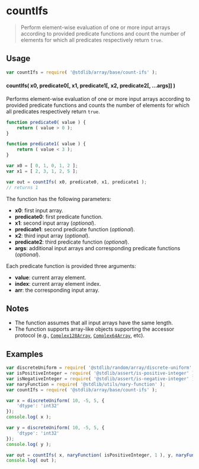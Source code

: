 <!--

@license Apache-2.0

Copyright (c) 2025 The Stdlib Authors.

Licensed under the Apache License, Version 2.0 (the "License");
you may not use this file except in compliance with the License.
You may obtain a copy of the License at

   http://www.apache.org/licenses/LICENSE-2.0

Unless required by applicable law or agreed to in writing, software
distributed under the License is distributed on an "AS IS" BASIS,
WITHOUT WARRANTIES OR CONDITIONS OF ANY KIND, either express or implied.
See the License for the specific language governing permissions and
limitations under the License.

-->

# countIfs

> Perform element-wise evaluation of one or more input arrays according to provided predicate functions and count the number of elements for which all predicates respectively return `true`.

<!-- Section to include introductory text. Make sure to keep an empty line after the intro `section` element and another before the `/section` close. -->

<section class="intro">

</section>

<!-- /.intro -->

<!-- Package usage documentation. -->

<section class="usage">

## Usage

```javascript
var countIfs = require( '@stdlib/array/base/count-ifs' );
```

#### countIfs( x0, predicate0\[, x1, predicate1\[, x2, predicate2\[, ...args]] )

Performs element-wise evaluation of one or more input arrays according to provided predicate functions and counts the number of elements for which all predicates respectively return `true`.

```javascript
function predicate0( value ) {
    return ( value > 0 );
}

function predicate1( value ) {
    return ( value < 3 );
}

var x0 = [ 0, 1, 0, 1, 2 ];
var x1 = [ 2, 3, 1, 2, 5 ];

var out = countIfs( x0, predicate0, x1, predicate1 );
// returns 1
```

The function has the following parameters:

-   **x0**: first input array.
-   **predicate0**: first predicate function.
-   **x1**: second input array (_optional_).
-   **predicate1**: second predicate function (_optional_).
-   **x2**: third input array (_optional_).
-   **predicate2**: third predicate function (_optional_).
-   **args**: additional input arrays and corresponding predicate functions (_optional_).

Each predicate function is provided three arguments:

-   **value**: current array element.
-   **index**: current array element index.
-   **arr**: the corresponding input array.

</section>

<!-- /.usage -->

<!-- Package usage notes. Make sure to keep an empty line after the `section` element and another before the `/section` close. -->

<section class="notes">

## Notes

-   The function assumes that all input arrays have the same length.
-   The function supports array-like objects supporting the accessor protocol (e.g., [`Complex128Array`][@stdlib/array/complex128], [`Complex64Array`][@stdlib/array/complex64], etc).

</section>

<!-- /.notes -->

<!-- Package usage examples. -->

<section class="examples">

## Examples

<!-- eslint no-undef: "error" -->

<!-- eslint-disable max-len -->

```javascript
var discreteUniform = require( '@stdlib/random/array/discrete-uniform' );
var isPositiveInteger = require( '@stdlib/assert/is-positive-integer' ).isPrimitive;
var isNegativeInteger = require( '@stdlib/assert/is-negative-integer' ).isPrimitive;
var naryFunction = require( '@stdlib/utils/nary-function' );
var countIfs = require( '@stdlib/array/base/count-ifs' );

var x = discreteUniform( 10, -5, 5, {
    'dtype': 'int32'
});
console.log( x );

var y = discreteUniform( 10, -5, 5, {
    'dtype': 'int32'
});
console.log( y );

var out = countIfs( x, naryFunction( isPositiveInteger, 1 ), y, naryFunction( isNegativeInteger, 1 ) );
console.log( out );
```

</section>

<!-- /.examples -->

<!-- Section to include cited references. If references are included, add a horizontal rule *before* the section. Make sure to keep an empty line after the `section` element and another before the `/section` close. -->

<section class="references">

</section>

<!-- /.references -->

<!-- Section for related `stdlib` packages. Do not manually edit this section, as it is automatically populated. -->

<section class="related">

</section>

<!-- /.related -->

<!-- Section for all links. Make sure to keep an empty line after the `section` element and another before the `/section` close. -->

<section class="links">

[@stdlib/array/complex128]: https://github.com/stdlib-js/stdlib/tree/develop/lib/node_modules/%40stdlib/array/complex128

[@stdlib/array/complex64]: https://github.com/stdlib-js/stdlib/tree/develop/lib/node_modules/%40stdlib/array/complex64

</section>

<!-- /.links -->
